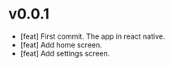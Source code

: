 # v0.0.1

- [feat] First commit. The app in react native.
- [feat] Add home screen.
- [feat] Add settings screen.
